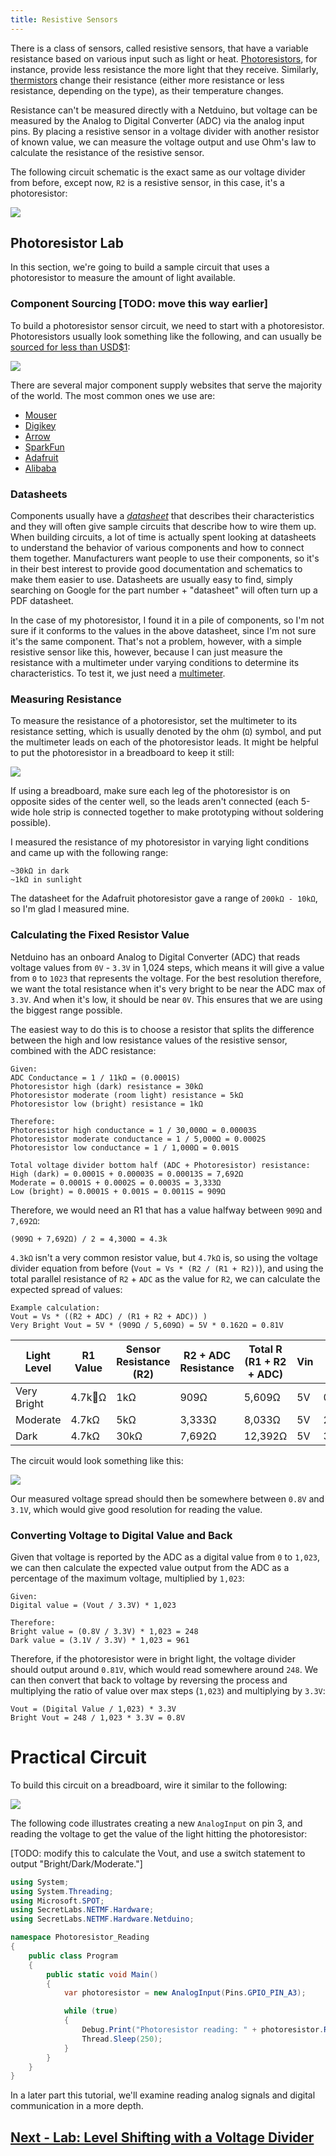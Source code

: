 ```yaml
---
title: Resistive Sensors
---
```


There is a class of sensors, called resistive sensors, that have a variable resistance based on various input such as light or heat. [Photoresistors](https://www.wikipedia.com/en/Photoresistor), for instance, provide less resistance the more light that they receive. Similarly, [thermistors](https://en.wikipedia.org/wiki/Thermistor) change their resistance (either more resistance or less resistance, depending on the type), as their temperature changes.

Resistance can't be measured directly with a Netduino, but voltage can be measured by the Analog to Digital Converter (ADC) via the analog input pins. By placing a resistive sensor in a voltage divider with another resistor of known value, we can measure the voltage output and use Ohm's law to calculate the resistance of the resistive sensor. 

The following circuit schematic is the exact same as our voltage divider from before, except now, `R2` is a resistive sensor, in this case, it's a photoresistor:

![](../Resistive_Sensor_Circuit.svg)

## Photoresistor Lab

In this section, we're going to build a sample circuit that uses a photoresistor to measure the amount of light available.

### Component Sourcing [TODO: move this way earlier]

To build a photoresistor sensor circuit, we need to start with a photoresistor. Photoresistors usually look something like the following, and can usually be [sourced for less than USD$1](http://www.mouser.com/ProductDetail/Adafruit/161/?qs=%2fha2pyFadugRELlGV3EJvhiJsyG6%2fjztqGMot59Rgn9%2fJAtRYbFvdw%3d%3d):

![](../Photoresistor.jpg)

There are several major component supply websites that serve the majority of the world. The most common ones we use are:

 * [Mouser](https://www.mouser.com)
 * [Digikey](https://www.digikey.com)
 * [Arrow](https://www.arrow.com)
 * [SparkFun](https://www.sparkfun.com)
 * [Adafruit](https://www.adafruit.com)
 * [Alibaba](https://www.alibaba.com)

### Datasheets

Components usually have a [_datasheet_](http://www.mouser.com/ds/2/737/photocells-932884.pdf) that describes their characteristics and they will often give sample circuits that describe how to wire them up. When building circuits, a lot of time is actually spent looking at datasheets to understand the behavior of various components and how to connect them together. Manufacturers want people to use their components, so it's in their best interest to provide good documentation and schematics to make them easier to use. Datasheets are usually easy to find, simply searching on Google for the part number + "datasheet" will often turn up a PDF datasheet.

In the case of my photoresistor, I found it in a pile of components, so I'm not sure if it conforms to the values in the above datasheet, since I'm not sure it's the same component. That's not a problem, however, with a simple resistive sensor like this, however, because I can just measure the resistance with a multimeter under varying conditions to determine its characteristics. To test it, we just need a [multimeter](https://en.wikipedia.org/wiki/Multimeter). 


### Measuring Resistance

To measure the resistance of a photoresistor, set the multimeter to its resistance setting, which is usually denoted by the ohm (`Ω`) symbol, and put the multimeter leads on each of the photoresistor leads. It might be helpful to put the photoresistor in a breadboard to keep it still:

![](../Photoresistor_Measuring.jpg)

If using a breadboard, make sure each leg of the photoresistor is on opposite sides of the center well, so the leads aren't connected (each 5-wide hole strip is connected together to make prototyping without soldering possible).

I measured the resistance of my photoresistor in varying light conditions and came up with the following range:

```
~30kΩ in dark
~1kΩ in sunlight
```

The datasheet for the Adafruit photoresistor gave a range of `200kΩ - 10kΩ`, so I'm glad I measured mine.

### Calculating the Fixed Resistor Value

Netduino has an onboard Analog to Digital Converter (ADC) that reads voltage values from `0V` - `3.3V` in 1,024 steps, which means it will give a value from `0` to `1023` that represents the voltage. For the best resolution therefore, we want the total resistance when it's very bright to be near the ADC max of `3.3V`. And when it's low, it should be near `0V`. This ensures that we are using the biggest range possible.

The easiest way to do this is to choose a resistor that splits the difference between the high and low resistance values of the resistive sensor, combined with the ADC resistance:

```
Given:
ADC Conductance = 1 / 11kΩ = (0.0001S)
Photoresistor high (dark) resistance = 30kΩ
Photoresistor moderate (room light) resistance = 5kΩ
Photoresistor low (bright) resistance = 1kΩ

Therefore:
Photoresistor high conductance = 1 / 30,000Ω = 0.00003S
Photoresistor moderate conductance = 1 / 5,000Ω = 0.0002S
Photoresistor low conductance = 1 / 1,000Ω = 0.001S

Total voltage divider bottom half (ADC + Photoresistor) resistance:
High (dark) = 0.0001S + 0.00003S = 0.00013S = 7,692Ω
Moderate = 0.0001S + 0.0002S = 0.0003S = 3,333Ω
Low (bright) = 0.0001S + 0.001S = 0.0011S = 909Ω
```

Therefore, we would need an R1 that has a value halfway between `909Ω` and `7,692Ω`:

```
(909Ω + 7,692Ω) / 2 = 4,300Ω = 4.3k
```

`4.3kΩ` isn't a very common resistor value, but `4.7kΩ` is, so using the voltage divider equation from before (`Vout = Vs * (R2 / (R1 + R2))`), and using the total parallel resistance of `R2` + `ADC` as the value for `R2`, we can calculate the expected spread of values:

```
Example calculation:
Vout = Vs * ((R2 + ADC) / (R1 + R2 + ADC)) )
Very Bright Vout = 5V * (909Ω / 5,609Ω) = 5V * 0.162Ω = 0.81V
```

| Light Level | R1 Value  | Sensor Resistance (R2) | R2 + ADC Resistance | Total R (R1 + R2 + ADC) | Vin   | Vout  |
|-------------|-----------|------------------------|---------------------|---------|-------|-------|
| Very Bright | 4.7kΩ     | 1kΩ                    | 909Ω                | 5,609Ω  | 5V    | 0.81V |
| Moderate    | 4.7kΩ     | 5kΩ                    | 3,333Ω              | 8,033Ω  | 5V    | 2.07V |
| Dark        | 4.7kΩ     | 30kΩ                   | 7,692Ω              | 12,392Ω | 5V    | 3.1V  |


The circuit would look something like this:

![](../Photoresistor_Circuit.svg)

Our measured voltage spread should then be somewhere between `0.8V` and `3.1V`, which would give good resolution for reading the value.

### Converting Voltage to Digital Value and Back

Given that voltage is reported by the ADC as a digital value from `0` to `1,023`, we can then calculate the expected value output from the ADC as a percentage of the maximum voltage, multiplied by `1,023`:

```
Given:
Digital value = (Vout / 3.3V) * 1,023

Therefore:
Bright value = (0.8V / 3.3V) * 1,023 = 248
Dark value = (3.1V / 3.3V) * 1,023 = 961
```

Therefore, if the photoresistor were in bright light, the voltage divider should output around `0.81V`, which would read somewhere around `248`. We can then convert that back to voltage by reversing the process and multiplying the ratio of value over max steps (`1,023`) and multiplying by `3.3V`:

```
Vout = (Digital Value / 1,023) * 3.3V
Bright Vout = 248 / 1,023 * 3.3V = 0.8V
```

# Practical Circuit

To build this circuit on a breadboard, wire it similar to the following:

![](../Photoresistor_Circuit_bb.svg)

The following code illustrates creating a new `AnalogInput` on pin 3, and reading the voltage to get the value of the light hitting the photoresistor:

[TODO: modify this to calculate the Vout, and use a switch statement to output "Bright/Dark/Moderate."]

```csharp
using System;
using System.Threading;
using Microsoft.SPOT;
using SecretLabs.NETMF.Hardware;
using SecretLabs.NETMF.Hardware.Netduino;

namespace Photoresistor_Reading
{
    public class Program
    {
        public static void Main()
        {
            var photoresistor = new AnalogInput(Pins.GPIO_PIN_A3);

            while (true)
            {
                Debug.Print("Photoresistor reading: " + photoresistor.Read().ToString());
                Thread.Sleep(250);
            }
        }
    }
}
```
In a later part this tutorial, we'll examine reading analog signals and digital communication in a more depth.


## [Next - Lab: Level Shifting with a Voltage Divider](../Level_Shifting_Lab)

<br/>